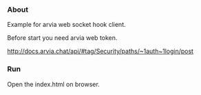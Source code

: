 ### About ###
Example for arvia web socket hook client.

Before start you need arvia web token.

http://docs.arvia.chat/api/#tag/Security/paths/~1auth~1login/post

### Run ###

Open the index.html on browser.